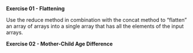 **Exercise 01 - Flattening**

Use the reduce method in combination with the concat method to “flatten” an array of arrays into a single array that has all the elements of the input arrays.

**Exercise 02 - Mother-Child Age Difference**

